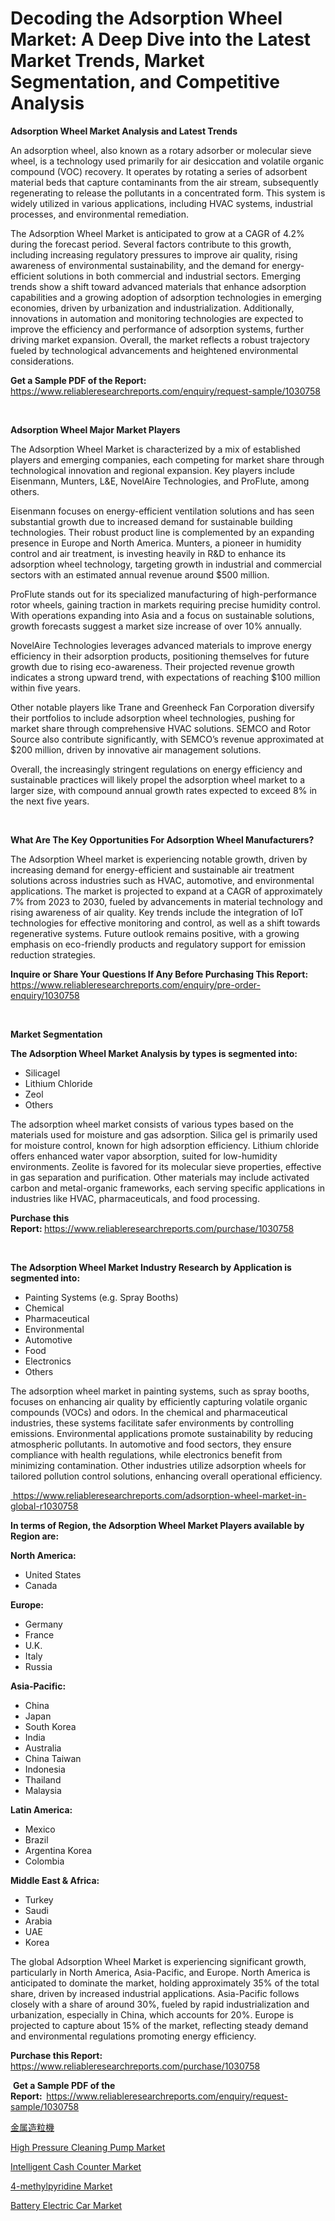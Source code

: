 <p><h1>Decoding the Adsorption Wheel Market: A Deep Dive into the Latest Market Trends, Market Segmentation, and Competitive Analysis</h1></p><p><strong>Adsorption Wheel Market Analysis and Latest Trends</strong></p>
<p><p>An adsorption wheel, also known as a rotary adsorber or molecular sieve wheel, is a technology used primarily for air desiccation and volatile organic compound (VOC) recovery. It operates by rotating a series of adsorbent material beds that capture contaminants from the air stream, subsequently regenerating to release the pollutants in a concentrated form. This system is widely utilized in various applications, including HVAC systems, industrial processes, and environmental remediation.</p><p>The Adsorption Wheel Market is anticipated to grow at a CAGR of 4.2% during the forecast period. Several factors contribute to this growth, including increasing regulatory pressures to improve air quality, rising awareness of environmental sustainability, and the demand for energy-efficient solutions in both commercial and industrial sectors. Emerging trends show a shift toward advanced materials that enhance adsorption capabilities and a growing adoption of adsorption technologies in emerging economies, driven by urbanization and industrialization. Additionally, innovations in automation and monitoring technologies are expected to improve the efficiency and performance of adsorption systems, further driving market expansion. Overall, the market reflects a robust trajectory fueled by technological advancements and heightened environmental considerations.</p></p>
<p><strong>Get a Sample PDF of the Report:&nbsp;</strong> <a href="https://www.reliableresearchreports.com/enquiry/request-sample/1030758">https://www.reliableresearchreports.com/enquiry/request-sample/1030758</a></p>
<p>&nbsp;</p>
<p><strong>Adsorption Wheel Major Market Players</strong></p>
<p><p>The Adsorption Wheel Market is characterized by a mix of established players and emerging companies, each competing for market share through technological innovation and regional expansion. Key players include Eisenmann, Munters, L&E, NovelAire Technologies, and ProFlute, among others.</p><p>Eisenmann focuses on energy-efficient ventilation solutions and has seen substantial growth due to increased demand for sustainable building technologies. Their robust product line is complemented by an expanding presence in Europe and North America. Munters, a pioneer in humidity control and air treatment, is investing heavily in R&D to enhance its adsorption wheel technology, targeting growth in industrial and commercial sectors with an estimated annual revenue around $500 million.</p><p>ProFlute stands out for its specialized manufacturing of high-performance rotor wheels, gaining traction in markets requiring precise humidity control. With operations expanding into Asia and a focus on sustainable solutions, growth forecasts suggest a market size increase of over 10% annually.</p><p>NovelAire Technologies leverages advanced materials to improve energy efficiency in their adsorption products, positioning themselves for future growth due to rising eco-awareness. Their projected revenue growth indicates a strong upward trend, with expectations of reaching $100 million within five years.</p><p>Other notable players like Trane and Greenheck Fan Corporation diversify their portfolios to include adsorption wheel technologies, pushing for market share through comprehensive HVAC solutions. SEMCO and Rotor Source also contribute significantly, with SEMCO’s revenue approximated at $200 million, driven by innovative air management solutions.</p><p>Overall, the increasingly stringent regulations on energy efficiency and sustainable practices will likely propel the adsorption wheel market to a larger size, with compound annual growth rates expected to exceed 8% in the next five years.</p></p>
<p>&nbsp;</p>
<p><strong>What Are The Key Opportunities For Adsorption Wheel Manufacturers?</strong></p>
<p><p>The Adsorption Wheel market is experiencing notable growth, driven by increasing demand for energy-efficient and sustainable air treatment solutions across industries such as HVAC, automotive, and environmental applications. The market is projected to expand at a CAGR of approximately 7% from 2023 to 2030, fueled by advancements in material technology and rising awareness of air quality. Key trends include the integration of IoT technologies for effective monitoring and control, as well as a shift towards regenerative systems. Future outlook remains positive, with a growing emphasis on eco-friendly products and regulatory support for emission reduction strategies.</p></p>
<p><strong>Inquire or Share Your Questions If Any Before Purchasing This Report:</strong> <a href="https://www.reliableresearchreports.com/enquiry/pre-order-enquiry/1030758">https://www.reliableresearchreports.com/enquiry/pre-order-enquiry/1030758</a></p>
<p>&nbsp;</p>
<p><strong>Market Segmentation</strong></p>
<p><strong>The Adsorption Wheel Market Analysis by types is segmented into:</strong></p>
<p><ul><li>Silicagel</li><li>Lithium Chloride</li><li>Zeol</li><li>Others</li></ul></p>
<p><p>The adsorption wheel market consists of various types based on the materials used for moisture and gas adsorption. Silica gel is primarily used for moisture control, known for high adsorption efficiency. Lithium chloride offers enhanced water vapor absorption, suited for low-humidity environments. Zeolite is favored for its molecular sieve properties, effective in gas separation and purification. Other materials may include activated carbon and metal-organic frameworks, each serving specific applications in industries like HVAC, pharmaceuticals, and food processing.</p></p>
<p><strong>Purchase this Report:&nbsp;</strong><a href="https://www.reliableresearchreports.com/purchase/1030758">https://www.reliableresearchreports.com/purchase/1030758</a></p>
<p>&nbsp;</p>
<p><strong>The Adsorption Wheel Market Industry Research by Application is segmented into:</strong></p>
<p><ul><li>Painting Systems (e.g. Spray Booths)</li><li>Chemical</li><li>Pharmaceutical</li><li>Environmental</li><li>Automotive</li><li>Food</li><li>Electronics</li><li>Others</li></ul></p>
<p><p>The adsorption wheel market in painting systems, such as spray booths, focuses on enhancing air quality by efficiently capturing volatile organic compounds (VOCs) and odors. In the chemical and pharmaceutical industries, these systems facilitate safer environments by controlling emissions. Environmental applications promote sustainability by reducing atmospheric pollutants. In automotive and food sectors, they ensure compliance with health regulations, while electronics benefit from minimizing contamination. Other industries utilize adsorption wheels for tailored pollution control solutions, enhancing overall operational efficiency.</p></p>
<p><a href="https://www.reliableresearchreports.com/adsorption-wheel-market-in-global-r1030758">&nbsp;https://www.reliableresearchreports.com/adsorption-wheel-market-in-global-r1030758</a></p>
<p><strong>In terms of Region, the Adsorption Wheel Market Players available by Region are:</strong></p>
<p>
    <p> <strong> North America: </strong>
        <ul>
            <li>United States</li>
            <li>Canada</li>
        </ul>
        </p> 
    <p> <strong> Europe: </strong>
        <ul>
            <li>Germany</li>
            <li>France</li>
            <li>U.K.</li>
            <li>Italy</li>
            <li>Russia</li>
        </ul>
        </p> 
    <p> <strong> Asia-Pacific: </strong>
        <ul>
            <li>China</li>
            <li>Japan</li>
            <li>South Korea</li>
            <li>India</li>
            <li>Australia</li>
            <li>China Taiwan</li>
            <li>Indonesia</li>
            <li>Thailand</li>
            <li>Malaysia</li>
        </ul>
        </p> 
    <p> <strong> Latin America: </strong>
        <ul>
            <li>Mexico</li>
            <li>Brazil</li>
            <li>Argentina Korea</li>
            <li>Colombia</li>
        </ul>
        </p> 
    <p> <strong> Middle East & Africa: </strong>
        <ul>
            <li>Turkey</li>
            <li>Saudi</li>
            <li>Arabia</li>
            <li>UAE</li>
            <li>Korea</li>
        </ul>
    </p>
    </p>
<p><p>The global Adsorption Wheel Market is experiencing significant growth, particularly in North America, Asia-Pacific, and Europe. North America is anticipated to dominate the market, holding approximately 35% of the total share, driven by increased industrial applications. Asia-Pacific follows closely with a share of around 30%, fueled by rapid industrialization and urbanization, especially in China, which accounts for 20%. Europe is projected to capture about 15% of the market, reflecting steady demand and environmental regulations promoting energy efficiency.</p></p>
<p><strong>Purchase this Report: </strong><a href="https://www.reliableresearchreports.com/purchase/1030758">https://www.reliableresearchreports.com/purchase/1030758</a></p>
<p>&nbsp;<strong>Get a Sample PDF of the Report:&nbsp;&nbsp;</strong><a href="https://www.reliableresearchreports.com/enquiry/request-sample/1030758">https://www.reliableresearchreports.com/enquiry/request-sample/1030758</a></p>
<p><strong></strong></p>
<p><p><a href="https://medium.com/@erickbotsfortrd46766/%E9%87%91%E5%B1%9E%E3%82%B0%E3%83%A9%E3%83%8B%E3%83%A5%E3%83%AC%E3%83%BC%E3%82%BF%E3%83%BC%E5%B8%82%E5%A0%B4%E3%81%AE%E8%A6%8F%E6%A8%A1-%E3%82%B7%E3%82%A7%E3%82%A2-%E7%AB%B6%E4%BA%89%E7%92%B0%E5%A2%83%E3%81%8A%E3%82%88%E3%81%B3%E3%83%88%E3%83%AC%E3%83%B3%E3%83%89%E5%88%86%E6%9E%90%E3%83%AC%E3%83%9D%E3%83%BC%E3%83%88-%E3%82%BF%E3%82%A4%E3%83%97%E5%88%A5-%E5%BF%9C%E7%94%A8%E5%88%A5-%E6%B5%81%E9%80%9A%E3%83%81%E3%83%A3%E3%83%8D%E3%83%AB%E5%88%A5-%E3%82%B0%E3%83%AD%E3%83%BC%E3%83%90%E3%83%AB%E6%A9%9F%E4%BC%9A%E5%88%86%E6%9E%90%E3%81%8A%E3%82%88%E3%81%B3%E6%A5%AD%E7%95%8C%E4%BA%88%E6%B8%AC-2024-2031-297bfa3ec192">金属造粒機</a></p><p><a href="https://www.linkedin.com/pulse/high-pressure-cleaning-pump-market-research-report-includes-5ixnc?trackingId=W8wrRffeTberEwdYV3%2FR5g%3D%3D">High Pressure Cleaning Pump Market</a></p><p><a href="https://github.com/ChiragRP21/Market-Research-Report-List-6/blob/main/intelligent-cash-counter-market.md">Intelligent Cash Counter Market</a></p><p><a href="https://medium.com/@ruth.murray9056/4-methylpyridine-industry-insights-report-analyzing-4-methylpyridine-market-trends-applications-b049f205cadb">4-methylpyridine Market</a></p><p><a href="https://www.linkedin.com/pulse/ar-market-size-share-competitive-landscape-trend-analysis-7iarc?trackingId=WISjsX5BSBGSGjPGG5%2FVhg%3D%3D">Battery Electric Car Market</a></p></p>